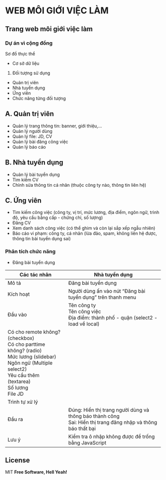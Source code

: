 # WEB MÔI GIỚI VIỆC LÀM
## Trang web môi giới việc làm
### Dự án vì cộng đồng
Sơ đồ thực thể <br>
- Cơ sở dữ liệu

1. Đối tượng sử dụng
- Quản trị viên
- Nhà tuyển dụng
- Ứng viên
- Chức năng từng đối tượng <br>
## A. Quản trị viên

- Quản lý trang thông tin: banner, giới thiệu,…
- Quản lý người dùng
- Quản lý file: JD, CV
- Quản lý bài đăng công việc
- Quản lý báo cáo <br>
## B. Nhà tuyển dụng

- Quản lý bài tuyển dụng
- Tìm kiếm CV
- Chỉnh sửa thông tin cá nhân (thuộc công ty nào, thông tin liên hệ)<br>
## C. Ứng viên

- Tìm kiếm công việc (công ty, vị trí, mức lương, địa điểm, ngôn ngữ, trình độ, yêu cầu bằng cấp - chứng chỉ, số lượng)
- Đăng CV
- Xem danh sách công việc (có thể ghim và còn lại sắp xếp ngẫu nhiên)
- Báo cáo vi phạm: công ty, cá nhân (lừa đảo, spam, không liên hệ được, thông tin bài tuyển dụng sai)


### Phân tích chức năng 

- Đăng bài tuyển dụng

| Các tác nhân	| Nhà tuyển dụng |
| ----- | ----- |
| Mô tả	| Đăng bài tuyển dụng |
| Kích hoạt	| Người dùng ấn vào nút “Đăng bài tuyển dụng” trên thanh menu |
| Đầu vào	| Tên công ty <br> Tên công việc <br> Địa điểm: thành phố - quận (select2 - load về local) <br>
Có cho remote không? (checkbox) <br> Có cho parttime không? (radio) <br> Mức lương (slidebar) <br> Ngôn ngữ (Multiple select2) <br> Yêu cầu thêm (textarea) <br> Số lương<br> File JD|
| Trình tự xử lý | |	
| Đầu ra	| Đúng: Hiển thị trang người dùng và thông báo thành công<br>Sai: Hiển thị trang đăng nhập và thông báo thất bại |
| Lưu ý	| Kiểm tra ô nhập không được để trống bằng JavaScript |


## License
MIT
**Free Software, Hell Yeah!**
